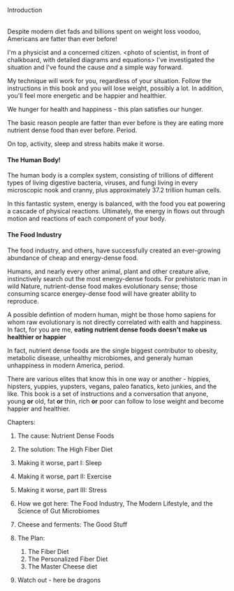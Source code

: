 ######
Introduction
######

Despite modern diet fads and billions spent on weight loss voodoo, Americans are fatter than ever before!
<picture of fat dude>

I'm a physicist and a concerned citizen. 
<photo of scientist, in front of chalkboard, with detailed diagrams and equations>
I've investigated the situation and I've found the cause _and_ a simple way forward.

My technique will work for you, regardless of your situation.
Follow the instructions in this book and you will lose weight, possibly a lot.
In addition, you'll feel more energetic and be happier and healthier.

We hunger for health and happiness - this plan satisfies our hunger.
<picture of vegan chick eating beans and meditating>


The basic reason people are fatter than ever before is they are eating more nutrient dense food than ever before. Period.

On top, activity, sleep and stress habits make it worse.

#### The Human Body! ####
The human body is a complex system, consisting of trillions of different types of living digestive bacteria, viruses, and fungi living in every microscopic nook and cranny, plus approximately 37.2 trillion human cells.

In this fantastic system, energy is balanced, with the food you eat powering a cascade of physical reactions.
Ultimately, the energy in flows out through motion and reactions of each component of your body.

#### The Food Industry ####
The food industry, and others, have successfully created an ever-growing abundance of cheap and energy-dense food.

Humans, and nearly every other animal, plant and other creature alive, instinctively search out the most energy-dense foods.
<caveman picture>
For prehistoric man in wild Nature, nutrient-dense food makes evolutionary sense; those consuming scarce energey-dense food will have greater ability to reproduce.

A possible defintion of modern human, might be those homo sapiens for whom raw evolutionary is not directly correlated with ealth and happiness. In fact, for you are me, __eating nutrient dense foods doesn't make us healthier or happier__

In fact, nutrient dense foods are the single biggest contributor to obesity, metabolic disease, unhealthy microbiomes, and generaly human unhappiness in modern America, period.

There are various elites that know this in one way or another - hippies, hipsters, yuppies, yupsters, vegans, paleo fanatics, keto junkies, and the like.
This book is a set of instructions and a conversation that anyone, young __or__ old, fat __or__ thin, rich __or__ poor can follow to lose weight and become happier and healthier.

Chapters:
1. The cause: Nutrient Dense Foods
2. The solution: The High Fiber Diet
3. Making it worse, part I: Sleep
4. Making it worse, part II: Exercise
5. Making it worse, part III: Stress
6. How we got here: The Food Industry, The Modern Lifestyle, and the Science of Gut Microbiomes
7. Cheese and ferments: The Good Stuff

7. The Plan:
     1. The Fiber Diet
     2. The Personalized Fiber Diet
     3. The Master Cheese diet

8. Watch out - here be dragons

